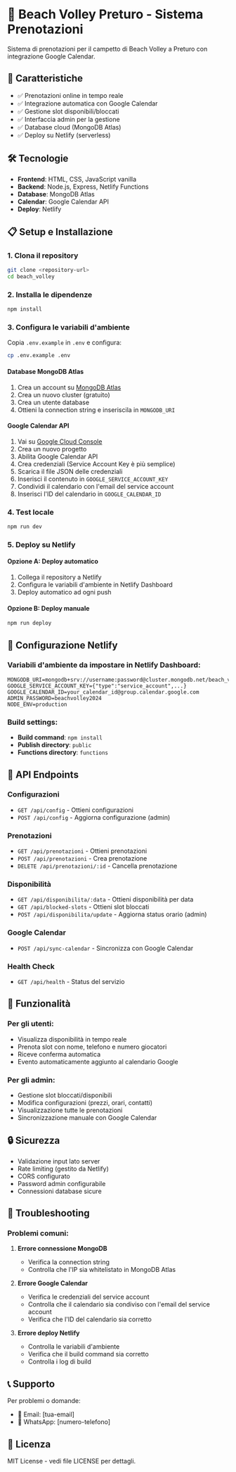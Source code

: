 # 🏐 Beach Volley Preturo - Sistema Prenotazioni

Sistema di prenotazioni per il campetto di Beach Volley a Preturo con integrazione Google Calendar.

## 🚀 Caratteristiche

- ✅ Prenotazioni online in tempo reale
- ✅ Integrazione automatica con Google Calendar
- ✅ Gestione slot disponibili/bloccati
- ✅ Interfaccia admin per la gestione
- ✅ Database cloud (MongoDB Atlas)
- ✅ Deploy su Netlify (serverless)

## 🛠️ Tecnologie

- **Frontend**: HTML, CSS, JavaScript vanilla
- **Backend**: Node.js, Express, Netlify Functions
- **Database**: MongoDB Atlas
- **Calendar**: Google Calendar API
- **Deploy**: Netlify

## 📋 Setup e Installazione

### 1. Clona il repository
```bash
git clone <repository-url>
cd beach_volley
```

### 2. Installa le dipendenze
```bash
npm install
```

### 3. Configura le variabili d'ambiente

Copia `.env.example` in `.env` e configura:

```bash
cp .env.example .env
```

#### Database MongoDB Atlas
1. Crea un account su [MongoDB Atlas](https://www.mongodb.com/atlas)
2. Crea un nuovo cluster (gratuito)
3. Crea un utente database
4. Ottieni la connection string e inseriscila in `MONGODB_URI`

#### Google Calendar API
1. Vai su [Google Cloud Console](https://console.cloud.google.com/)
2. Crea un nuovo progetto
3. Abilita Google Calendar API
4. Crea credenziali (Service Account Key è più semplice)
5. Scarica il file JSON delle credenziali
6. Inserisci il contenuto in `GOOGLE_SERVICE_ACCOUNT_KEY`
7. Condividi il calendario con l'email del service account
8. Inserisci l'ID del calendario in `GOOGLE_CALENDAR_ID`

### 4. Test locale
```bash
npm run dev
```

### 5. Deploy su Netlify

#### Opzione A: Deploy automatico
1. Collega il repository a Netlify
2. Configura le variabili d'ambiente in Netlify Dashboard
3. Deploy automatico ad ogni push

#### Opzione B: Deploy manuale
```bash
npm run deploy
```

## 🔧 Configurazione Netlify

### Variabili d'ambiente da impostare in Netlify Dashboard:

```
MONGODB_URI=mongodb+srv://username:password@cluster.mongodb.net/beach_volley
GOOGLE_SERVICE_ACCOUNT_KEY={"type":"service_account",...}
GOOGLE_CALENDAR_ID=your_calendar_id@group.calendar.google.com
ADMIN_PASSWORD=beachvolley2024
NODE_ENV=production
```

### Build settings:
- **Build command**: `npm install`
- **Publish directory**: `public`
- **Functions directory**: `functions`

## 📱 API Endpoints

### Configurazioni
- `GET /api/config` - Ottieni configurazioni
- `POST /api/config` - Aggiorna configurazione (admin)

### Prenotazioni
- `GET /api/prenotazioni` - Ottieni prenotazioni
- `POST /api/prenotazioni` - Crea prenotazione
- `DELETE /api/prenotazioni/:id` - Cancella prenotazione

### Disponibilità
- `GET /api/disponibilita/:data` - Ottieni disponibilità per data
- `GET /api/blocked-slots` - Ottieni slot bloccati
- `POST /api/disponibilita/update` - Aggiorna status orario (admin)

### Google Calendar
- `POST /api/sync-calendar` - Sincronizza con Google Calendar

### Health Check
- `GET /api/health` - Status del servizio

## 🎯 Funzionalità

### Per gli utenti:
- Visualizza disponibilità in tempo reale
- Prenota slot con nome, telefono e numero giocatori
- Riceve conferma automatica
- Evento automaticamente aggiunto al calendario Google

### Per gli admin:
- Gestione slot bloccati/disponibili
- Modifica configurazioni (prezzi, orari, contatti)
- Visualizzazione tutte le prenotazioni
- Sincronizzazione manuale con Google Calendar

## 🔒 Sicurezza

- Validazione input lato server
- Rate limiting (gestito da Netlify)
- CORS configurato
- Password admin configurabile
- Connessioni database sicure

## 🚨 Troubleshooting

### Problemi comuni:

1. **Errore connessione MongoDB**
   - Verifica la connection string
   - Controlla che l'IP sia whitelistato in MongoDB Atlas

2. **Errore Google Calendar**
   - Verifica le credenziali del service account
   - Controlla che il calendario sia condiviso con l'email del service account
   - Verifica che l'ID del calendario sia corretto

3. **Errore deploy Netlify**
   - Controlla le variabili d'ambiente
   - Verifica che il build command sia corretto
   - Controlla i log di build

## 📞 Supporto

Per problemi o domande:
- 📧 Email: [tua-email]
- 📱 WhatsApp: [numero-telefono]

## 📄 Licenza

MIT License - vedi file LICENSE per dettagli. 